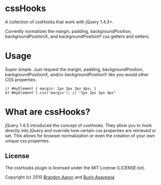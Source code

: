 # cssHooks

A collection of cssHooks that work with jQuery 1.4.3+.

Currently normalizes the margin, padding, backgroundPosition, backgroundPositionX, and backgroundPositionY css getters and setters.

# Usage

Super simple. Just request the margin, padding, backgroundPosition, backgroundPositionX, and/or backgroundPositionY like you would other CSS properties.

    // #myElement { margin: 1px 2px 3px 4px; }
    $('#myElement').css('margin'); // "1px 2px 3px 4px"

# What are cssHooks?

jQuery 1.4.3 introduced the concept of cssHooks. They allow you to hook directly into jQuery and override how certain css properties are retrieved or set. This allows for browser normalization or even the creation of your own unique css properties.

## License

The cssHooks plugin is licensed under the MIT License (LICENSE.txt).

Copyright (c) 2010 [Brandon Aaron](http://brandonaaron.net) and [Burin Asavesna](http://helloburin.com)
